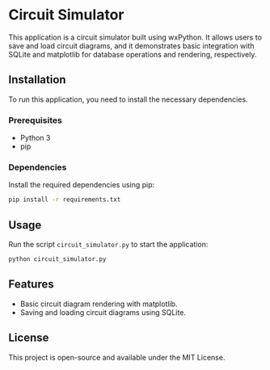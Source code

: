 
# Circuit Simulator

This application is a circuit simulator built using wxPython. It allows users to save and load circuit diagrams, and it demonstrates basic integration with SQLite and matplotlib for database operations and rendering, respectively.

## Installation

To run this application, you need to install the necessary dependencies. 

### Prerequisites

- Python 3
- pip

### Dependencies

Install the required dependencies using pip:

```bash
pip install -r requirements.txt
```

## Usage

Run the script `circuit_simulator.py` to start the application:

```bash
python circuit_simulator.py
```

## Features

- Basic circuit diagram rendering with matplotlib.
- Saving and loading circuit diagrams using SQLite.

## License

This project is open-source and available under the MIT License.
